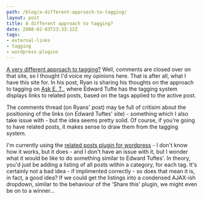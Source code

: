 ```yaml
---
path: /blog/a-different-approach-to-tagging/
layout: post
title: A different approach to tagging?
date: 2008-02-03T23:33:12Z
tags:
- external-links
- tagging
- wordpress-plugins
---
```


<a href="http://www.37signals.com/svn/posts/808-a-very-different-approach-to-tagging" title="Open link in a new window" target="_blank">A very different approach to tagging?</a> Well, comments are closed over on that site, so I thought I'd voice my opinions here.  That is after all, what I have this site for.  In his post, Ryan is sharing his thoughts on the approach to tagging on <a href="http://www.edwardtufte.com/bboard/q-and-a-fetch-msg?msg_id=00029Y" title="Open link in a new window" target="_blank">Ask E. T.</a>, where Edward Tufte has the tagging system displays links to related posts, based on the tags applied to the active post.

The comments thread (on Ryans' post) may be full of critisim about the positioning of the links (on Edward Tuftes' site) - something which I also take issue with - but the idea seems pretty solid.  Of course, if you're going to have related posts, it makes sense to draw them from the tagging system.

I'm currently using the <a href="http://www.w-a-s-a-b-i.com/archives/2006/02/02/wordpress-related-entries-20/" title="Open link in a new window" target="_blank">related posts plugin for wordpress</a> - I don't know how it works, but it does - and I don't have an issue with it, but I wonder what it would be like to do something similar to Edward Tuftes'.  In theory, you'd just be adding a listing of all posts within a category, for each tag.  It's certainly not a bad idea - if implimented correctly - so does that mean it is, in fact, a good idea?  If we could get the listings into a condensed AJAX-ish dropdown, similar to the behaviour of the 'Share this' plugin, we might even be on to a winner...